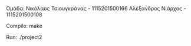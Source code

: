 Ομάδα: 
Νικόλαος Τσιουγκράνας - 1115201500166
Αλέξανδρος Νιάρχος - 1115201500108

Compile: make

Run: ./project2
